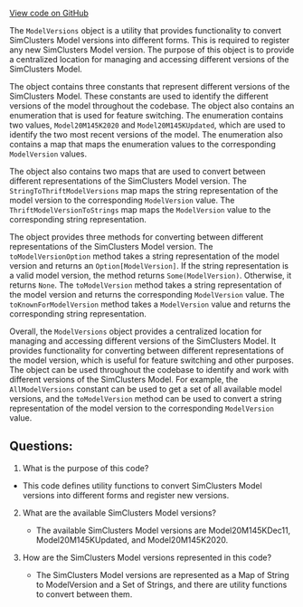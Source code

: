 [View code on GitHub](https://github.com/misbahsy/the-algorithm/src/scala/com/twitter/simclusters_v2/common/ModelVersions.scala)

The `ModelVersions` object is a utility that provides functionality to convert SimClusters Model versions into different forms. This is required to register any new SimClusters Model version. The purpose of this object is to provide a centralized location for managing and accessing different versions of the SimClusters Model.

The object contains three constants that represent different versions of the SimClusters Model. These constants are used to identify the different versions of the model throughout the codebase. The object also contains an enumeration that is used for feature switching. The enumeration contains two values, `Model20M145K2020` and `Model20M145KUpdated`, which are used to identify the two most recent versions of the model. The enumeration also contains a map that maps the enumeration values to the corresponding `ModelVersion` values.

The object also contains two maps that are used to convert between different representations of the SimClusters Model version. The `StringToThriftModelVersions` map maps the string representation of the model version to the corresponding `ModelVersion` value. The `ThriftModelVersionToStrings` map maps the `ModelVersion` value to the corresponding string representation.

The object provides three methods for converting between different representations of the SimClusters Model version. The `toModelVersionOption` method takes a string representation of the model version and returns an `Option[ModelVersion]`. If the string representation is a valid model version, the method returns `Some(ModelVersion)`. Otherwise, it returns `None`. The `toModelVersion` method takes a string representation of the model version and returns the corresponding `ModelVersion` value. The `toKnownForModelVersion` method takes a `ModelVersion` value and returns the corresponding string representation.

Overall, the `ModelVersions` object provides a centralized location for managing and accessing different versions of the SimClusters Model. It provides functionality for converting between different representations of the model version, which is useful for feature switching and other purposes. The object can be used throughout the codebase to identify and work with different versions of the SimClusters Model. For example, the `AllModelVersions` constant can be used to get a set of all available model versions, and the `toModelVersion` method can be used to convert a string representation of the model version to the corresponding `ModelVersion` value.
## Questions: 
 1. What is the purpose of this code?
   - This code defines utility functions to convert SimClusters Model versions into different forms and register new versions.

2. What are the available SimClusters Model versions?
   - The available SimClusters Model versions are Model20M145KDec11, Model20M145KUpdated, and Model20M145K2020.

3. How are the SimClusters Model versions represented in this code?
   - The SimClusters Model versions are represented as a Map of String to ModelVersion and a Set of Strings, and there are utility functions to convert between them.